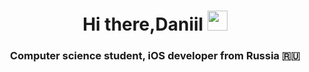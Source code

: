 <h1 align="center">Hi there,Daniil</a> 
<img src="https://github.com/blackcater/blackcater/raw/main/images/Hi.gif" height="32"/></h1>
<h3 align="center">Computer science student, iOS developer from Russia 🇷🇺</h3>
